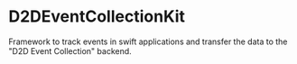 # D2DEventCollectionKit
Framework to track events in swift applications and transfer the data to the "D2D Event Collection" backend. 
